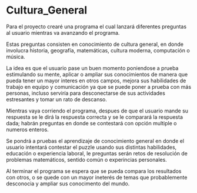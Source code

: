 # Cultura_General
Para el proyecto crearé una programa el cual lanzará diferentes preguntas al usuario mientras va avanzando el programa. 

Estas preguntas consisten en conocimiento de cultura general, en donde involucra historia, geografía, matemáticas, cultura moderna, computación o música.

La idea es que el usuario pase un buen momento poniendose a prueba estimulando su mente, aplicar o ampliar sus conocimientos de manera que pueda tener un mayor interes en otros campos, mejora sus habilidades de trabajo en equipo y comunicación ya que se puede poner a prueba con más personas, incluso serviría para desconectarse de sus actividades estresantes y tomar un rato de descanso.

Mientras vaya corriendo el programa, despues de que el usuario mande su respuesta se le dirá la respuesta correcta y se le comparará la respuesta dada; habrán preguntas en donde se contestará con opción multiple o numeros enteros. 

Se pondrá a pruebas el aprendizaje de conocimiento general en donde el usuario intentará contestar el puzzle usando sus distintas habilidades, educación o experiencia laboral, le preguntas serán retos de resolución de problemas matemáticos, sentido común o experincias personales.

Al terminar el programa se espera que se pueda compara los resultados con otros, o se quede con un mayor ineterés de temas que probablemente desconocia y ampliar sus conocimento del mundo.
